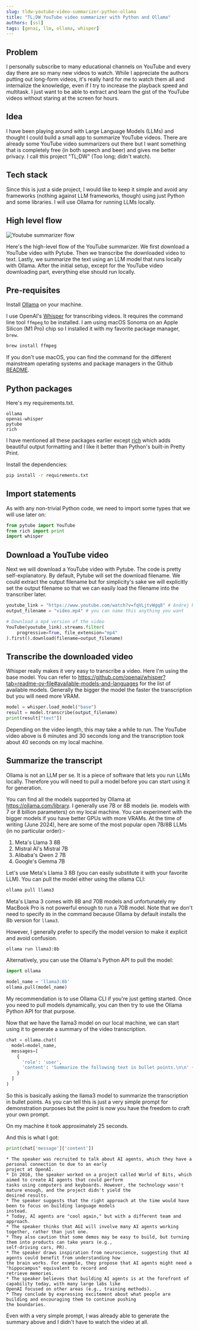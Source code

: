 ```yaml
---
slug: tldw-youtube-video-summarizer-python-ollama
title: "TL;DW YouTube video summarizer with Python and Ollama"
authors: [ssl]
tags: [genai, llm, ollama, whisper]
---
```


## Problem

I personally subscribe to many educational channels on YouTube and every day there are so many new videos to watch.
While I appreciate the authors putting out long-form videos,
it's really hard for me to watch them all and internalize the knowledge,
even if I try to increase the playback speed and multitask.
I just want to be able to extract and learn the gist of the YouTube videos without staring at the screen for hours.

## Idea

I have been playing around with Large Language Models (LLMs) and thought I could build a small app to summarize YouTube videos.
There are already some YouTube video summarizers out there but I want something that is completely free (in both speech and beer) and gives me better privacy.
I call this project "TL;DW" (Too long; didn't watch).

## Tech stack

Since this is just a side project, I would like to keep it simple and avoid any frameworks (nothing against LLM frameworks, though) using just Python and some libraries.
I will use Ollama for running LLMs locally.

## High level flow

![Youtube summarizer flow](./youtube-summarizer-flow.png)

Here's the high-level flow of the YouTube summarizer.
We first download a YouTube video with Pytube.
Then we transcribe the downloaded video to text.
Lastly, we summarize the text using an LLM model that runs locally with Ollama.
After the initial setup, except for the YouTube video downloading part, everything else should run locally.

## Pre-requisites

Install [Ollama](https://ollama.com/download) on your machine.

I use OpenAI's [Whisper](https://github.com/openai/whisper) for transcribing videos.
It requires the command line tool `ffmpeg` to be installed.
I am using macOS Sonoma on an Apple Silicon (M1 Pro) chip so I installed it with my favorite package manager, `brew`.

```sh
brew install ffmpeg
```

If you don't use macOS, you can find the command for the different mainstream operating systems and package managers
in the Github [README](https://github.com/openai/whisper?tab=readme-ov-file#setup).

## Python packages

Here's my requirements.txt.

```text
ollama
openai-whisper
pytube
rich
```

I have mentioned all these packages earlier except [rich](https://rich.readthedocs.io/en/latest/) which adds beautiful output formatting and I like it better than Python's built-in Pretty Print.

Install the dependencies:

```sh
pip install -r requirements.txt
```

## Import statements

As with any non-trivial Python code, we need to import some types that we will use later on:

```python
from pytube import YouTube
from rich import print
import whisper
```

## Download a YouTube video

Next we will download a YouTube video with Pytube.
The code is pretty self-explanatory.
By default, Pytube will set the download filename.
We could extract the output filename but for simplicity's sake
we will explicitly set the output filename
so that we can easily load the filename into the transcriber later.

```python
youtube_link = "https://www.youtube.com/watch?v=fqVLjtvWgq8" # Andrej Karpathy on Why you should work on AI agents
output_filename = "video.mp4" # you can name this anything you want

# Download a mp4 version of the video
YouTube(youtube_link).streams.filter(
    progressive=True, file_extension="mp4"
).first().download(filename=output_filename)
```

## Transcribe the downloaded video

Whisper really makes it very easy to transcribe a video.
Here I'm using the base model.
You can refer to https://github.com/openai/whisper?tab=readme-ov-file#available-models-and-languages
for the list of available models.
Generally the bigger the model the faster the transcription but you will need more VRAM.

```python
model = whisper.load_model("base")
result = model.transcribe(output_filename)
print(result["text"])
```

Depending on the video length, this may take a while to run.
The YouTube video above is 6 minutes and 30 seconds long
and the transcription took about 40 seconds on my local machine.

## Summarize the transcript

Ollama is not an LLM per se.
It is a piece of software that lets you run LLMs locally.
Therefore you will need to pull a model before you can start using it for generation.

You can find all the models supported by Ollama at https://ollama.com/library.
I generally use 7B or 8B models (ie. models with 7 or 8 billion parameters) on my local machine.
You can experiment with the bigger models if you have better GPUs with more VRAMs.
At the time of writing (June 2024),
here are some of the most popular open 7B/8B LLMs (in no particular order):-

1. Meta's Llama 3 8B
1. Mistral AI's Mistral 7B
1. Alibaba's Qwen 2 7B
1. Google's Gemma 7B

Let's use Meta's Llama 3 8B (you can easily substitute it with your favorite LLM).
You can pull the model either using the ollama CLI:

```sh
ollama pull llama3
```

Meta's Llama 3 comes with 8B and 70B models and unfortunately my MacBook Pro is not powerful enough to run a 70B model.
Note that we don't need to specify `8b` in the command because Ollama by default installs the 8b version for `llama3`.

However, I generally prefer to specify the model version to make it explicit and avoid confusion.

```sh
ollama run llama3:8b
```

Alternatively, you can use the Ollama's Python API to pull the model:

```python
import ollama

model_name = 'llama3:8b'
ollama.pull(model_name)
```

My recommendation is to use Ollama CLI if you're just getting started.
Once you need to pull models dynamically, you can then try to use the Ollama Python API for that purpose.

Now that we have the llama3 model on our local machine, we can start using it to generate a summary of the video transcription.

```python
chat = ollama.chat(
  model=model_name,
  messages=[
    {
      'role': 'user',
      'content': 'Summarize the following text in bullet points.\n\n' + result['text']
    }
  ]
)
```

So this is basically asking the llama3 model to summarize the transcription in bullet points.
As you can tell this is just a very simple prompt for demonstration purposes
but the point is now you have the freedom to craft your own prompt.

On my machine it took approximately 25 seconds.

And this is what I got:

```python
print(chat['message']['content'])
```

```
* The speaker was recruited to talk about AI agents, which they have a personal connection to due to an early
project at OpenAI.
* In 2016, the speaker worked on a project called World of Bits, which aimed to create AI agents that could perform
tasks using computers and keyboards. However, the technology wasn't mature enough, and the project didn't yield the
desired results.
* The speaker suggests that the right approach at the time would have been to focus on building language models
instead.
* Today, AI agents are "cool again," but with a different team and approach.
* The speaker thinks that AGI will involve many AI agents working together, rather than just one.
* They also caution that some demos may be easy to build, but turning them into products can take years (e.g.,
self-driving cars, PR).
* The speaker draws inspiration from neuroscience, suggesting that AI agents could benefit from understanding how
the brain works. For example, they propose that AI agents might need a "hippocampus" equivalent to record and
retrieve memories.
* The speaker believes that building AI agents is at the forefront of capability today, with many large labs like
OpenAI focused on other areas (e.g., training methods).
* They conclude by expressing excitement about what people are building and encouraging them to continue pushing
the boundaries.
```

Even with a very simple prompt, I was already able to generate the summary above and I didn't have to watch the video at all.
